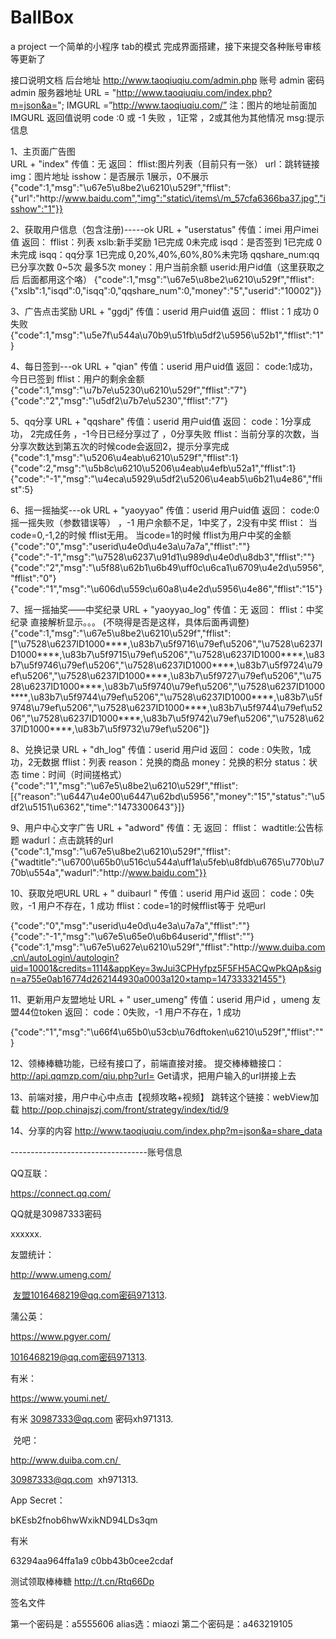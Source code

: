 # BallBox
a project
一个简单的小程序
tab的模式
完成界面搭建，接下来提交各种账号审核
等更新了





接口说明文档
后台地址
http://www.taoqiuqiu.com/admin.php
账号 admin  密码 admin
服务器地址
URL = "http://www.taoqiuqiu.com/index.php?m=json&a=";
IMGURL =”http://www.taoqiuqiu.com/”
注：图片的地址前面加  IMGURL
返回值说明
code :0 或 -1 失败   ，1正常 ，2或其他为其他情况
msg:提示信息


1、主页面广告图  
URL + "index"
传值：无
返回：
fflist:图片列表（目前只有一张）
url：跳转链接
img：图片地址
isshow：是否展示  1展示，0不展示
{"code":1,"msg":"\u67e5\u8be2\u6210\u529f","fflist":{"url":"http:\/\/www.baidu.com","img":"static\/items\/m_57cfa6366ba37.jpg","isshow":"1"}}

2、获取用户信息（包含注册)-----ok
URL + "userstatus"
传值：imei 用户imei值
返回：
fflist：列表
xslb:新手奖励 1已完成  0未完成
isqd：是否签到 1已完成 0未完成
isqq：qq分享 1已完成  0,20%,40%,60%,80%未完场
qqshare_num:qq已分享次数  0~5次 最多5次
money：用户当前余额
userid:用户id值（这里获取之后 后面都用这个咯）
{"code":1,"msg":"\u67e5\u8be2\u6210\u529f","fflist":{"xslb":1,"isqd":0,"isqq":0,"qqshare_num":0,"money":"5","userid":"10002"}}

3、广告点击奖励
URL + "ggdj"
传值：userid 用户uid值
返回：
fflist：1 成功 0失败
{"code":1,"msg":"\u5e7f\u544a\u70b9\u51fb\u5df2\u5956\u52b1","fflist":"1"}




4、每日签到---ok
URL + "qian"
传值：userid 用户uid值
返回：
code:1成功，今日已签到
fflist：用户的剩余金额
{"code":1,"msg":"\u7b7e\u5230\u6210\u529f","fflist":"7"}
{"code":"2","msg":"\u5df2\u7b7e\u5230","fflist":"7"}

5、qq分享
URL + "qqshare"
传值：userid 用户uid值
返回：
code：1分享成功， 2完成任务 ，-1今日已经分享过了 ，0分享失败
fflist：当前分享的次数，当分享次数达到第五次的时候code会返回2，提示分享完成
{"code":1,"msg":"\u5206\u4eab\u6210\u529f","fflist":1}
{"code":2,"msg":"\u5b8c\u6210\u5206\u4eab\u4efb\u52a1","fflist":1}
{"code":"-1","msg":"\u4eca\u5929\u5df2\u5206\u4eab5\u6b21\u4e86","fflist":5}

6、摇一摇抽奖---ok
URL + "yaoyyao"
传值：userid 用户uid值
返回：
code:0摇一摇失败（参数错误等）  ，-1 用户余额不足，1中奖了，2没有中奖
fflist： 当code=0,-1,2的时候 fflist无用。  当code=1的时候 fflist为用户中奖的金额
{"code":"0","msg":"userid\u4e0d\u4e3a\u7a7a","fflist":""}
{"code":"-1","msg":"\u7528\u6237\u91d1\u989d\u4e0d\u8db3","fflist":""}
{"code":"2","msg":"\u5f88\u62b1\u6b49\uff0c\u6ca1\u6709\u4e2d\u5956","fflist":"0"}
{"code":"1","msg":"\u606d\u559c\u60a8\u4e2d\u5956\u4e86","fflist":"15"}

7、摇一摇抽奖——中奖纪录
URL + "yaoyyao_log"
传值：无
返回：
fflist：中奖纪录
直接解析显示。。。 (不晓得是否是这样，具体后面再调整)
{"code":1,"msg":"\u67e5\u8be2\u6210\u529f","fflist":["\u7528\u6237ID1000****,\u83b7\u5f9716\u79ef\u5206","\u7528\u6237ID1000****,\u83b7\u5f9715\u79ef\u5206","\u7528\u6237ID1000****,\u83b7\u5f9746\u79ef\u5206","\u7528\u6237ID1000****,\u83b7\u5f9724\u79ef\u5206","\u7528\u6237ID1000****,\u83b7\u5f9727\u79ef\u5206","\u7528\u6237ID1000****,\u83b7\u5f9740\u79ef\u5206","\u7528\u6237ID1000****,\u83b7\u5f9744\u79ef\u5206","\u7528\u6237ID1000****,\u83b7\u5f9748\u79ef\u5206","\u7528\u6237ID1000****,\u83b7\u5f9744\u79ef\u5206","\u7528\u6237ID1000****,\u83b7\u5f9742\u79ef\u5206","\u7528\u6237ID1000****,\u83b7\u5f9732\u79ef\u5206"]}

8、兑换记录
URL + "dh_log"
传值：userid 用户id
返回：
code : 0失败，1成功，2无数据
fflist：列表
reason：兑换的商品
money：兑换的积分
status：状态
time：时间（时间搓格式）
{"code":"1","msg":"\u67e5\u8be2\u6210\u529f","fflist":[{"reason":"\u6447\u4e00\u6447\u62bd\u5956","money":"15","status":"\u5df2\u5151\u6362","time":"1473300643"}]}

9、用户中心文字广告
URL + "adword"
传值：无
返回：
fflist：
wadtitle:公告标题
wadurl：点击跳转的url
{"code":1,"msg":"\u67e5\u8be2\u6210\u529f","fflist":{"wadtitle":"\u6700\u65b0\u516c\u544a\uff1a\u5feb\u8fdb\u6765\u770b\u770b\u554a","wadurl":"http:\/\/www.baidu.com"}}

10、获取兑吧URL
URL + " duibaurl "
传值：userid 用户id
返回：
code：0失败，-1 用户不存在，1 成功
fflist：code=1的时候fflist等于 兑吧url

{"code":"0","msg":"userid\u4e0d\u4e3a\u7a7a","fflist":""}
{"code":"-1","msg":"\u67e5\u65e0\u6b64userid","fflist":""}
{"code":1,"msg":"\u67e5\u627e\u6210\u529f","fflist":"http:\/\/www.duiba.com.cn\/autoLogin\/autologin?uid=10001&credits=1114&appKey=3wJui3CPHyfpz5F5FH5ACQwPkQAp&sign=a755e0ab16774d262144930a0003a120×tamp=147333321455"}

11、更新用户友盟地址
URL + " user_umeng"
传值：userid 用户id  ，umeng  友盟44位token
返回：
code：0失败，-1 用户不存在，1 成功

{"code":"1","msg":"\u66f4\u65b0\u53cb\u76dftoken\u6210\u529f","fflist":""}


12、领棒棒糖功能，已经有接口了，前端直接对接。
提交棒棒糖接口：http://api.qqmzp.com/qiu.php?url=
Get请求，把用户输入的url拼接上去

13、前端对接，用户中心中点击【视频攻略+视频】
跳转这个链接：webView加载
http://pop.chinajszj.com/front/strategy/index/tid/9

14、分享的内容
http://www.taoqiuqiu.com/index.php?m=json&a=share_data   


----------------------------------账号信息


QQ互联：

https://connect.qq.com/


QQ就是30987333密码

xxxxxx.



友盟统计：

http://www.umeng.com/

 友盟1016468219@qq.com密码971313.  


蒲公英：

https://www.pgyer.com/

1016468219@qq.com密码971313.


有米：

https://www.youmi.net/ 

有米 30987333@qq.com 密码xh971313.



 兑吧：

http://www.duiba.com.cn/ 

30987333@qq.com  xh971313.

App Secret：

bKEsb2fnob6hwWxikND94LDs3qm

有米

63294aa964ffa1a9
c0bb43b0cee2cdaf

测试领取棒棒糖
http://t.cn/Rtq66Dp

签名文件

第一个密码是：a5555606
alias选：miaozi
第二个密码是：a463219105
